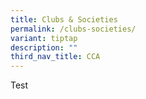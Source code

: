 ```yaml
---
title: Clubs & Societies
permalink: /clubs-societies/
variant: tiptap
description: ""
third_nav_title: CCA
---
```

<p>Test</p>
